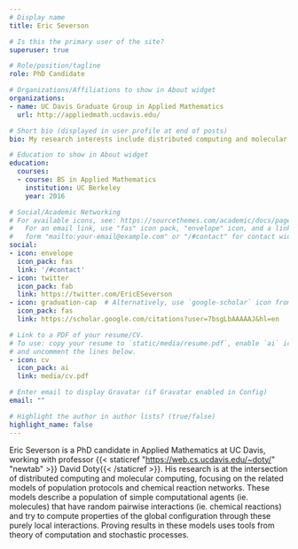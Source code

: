 ```yaml
---
# Display name
title: Eric Severson

# Is this the primary user of the site?
superuser: true

# Role/position/tagline
role: PhD Candidate

# Organizations/Affiliations to show in About widget
organizations:
- name: UC Davis Graduate Group in Applied Mathematics
  url: http://appliedmath.ucdavis.edu/

# Short bio (displayed in user profile at end of posts)
bio: My research interests include distributed computing and molecular computing.

# Education to show in About widget
education:
  courses:
  - course: BS in Applied Mathematics
    institution: UC Berkeley
    year: 2016

# Social/Academic Networking
# For available icons, see: https://sourcethemes.com/academic/docs/page-builder/#icons
#   For an email link, use "fas" icon pack, "envelope" icon, and a link in the
#   form "mailto:your-email@example.com" or "/#contact" for contact widget.
social:
- icon: envelope
  icon_pack: fas
  link: '/#contact'
- icon: twitter
  icon_pack: fab
  link: https://twitter.com/EricESeverson
- icon: graduation-cap  # Alternatively, use `google-scholar` icon from `ai` icon pack
  icon_pack: fas
  link: https://scholar.google.com/citations?user=7bsgLbAAAAAJ&hl=en

# Link to a PDF of your resume/CV.
# To use: copy your resume to `static/media/resume.pdf`, enable `ai` icons in `params.toml`, 
# and uncomment the lines below.
- icon: cv
  icon_pack: ai
  link: media/cv.pdf

# Enter email to display Gravatar (if Gravatar enabled in Config)
email: ""

# Highlight the author in author lists? (true/false)
highlight_name: false
---
```


Eric Severson is a PhD candidate in Applied Mathematics at UC Davis, working with professor {{< staticref "https://web.cs.ucdavis.edu/~doty/" "newtab" >}} David Doty{{< /staticref >}}. His research is at the intersection of distributed computing and molecular computing, focusing on the related models of population protocols and chemical reaction networks. These models describe a population of simple computational agents (ie. molecules) that have random pairwise interactions (ie. chemical reactions) and try to compute properties of the global configuration through these purely local interactions. Proving results in these models uses tools from theory of computation and stochastic processes.
